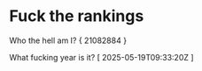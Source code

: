 # Fuck the rankings

Who the hell am I?
{ 21082884 }

What fucking year is it?
[ 2025-05-19T09:33:20Z ]
